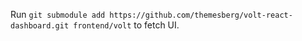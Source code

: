 Run `git submodule add https://github.com/themesberg/volt-react-dashboard.git frontend/volt` to fetch UI.
